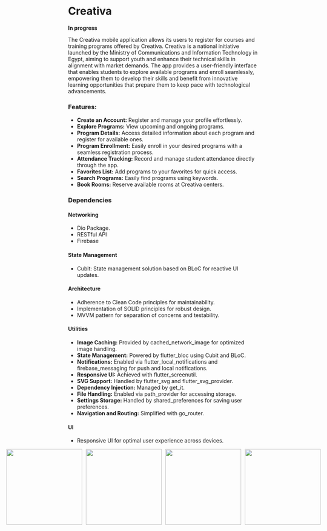 # Creativa  
**In progress**

The Creativa mobile application allows its users to register for courses and training programs offered by Creativa. Creativa is a national initiative launched by the Ministry of Communications and Information Technology in Egypt, aiming to support youth and enhance their technical skills in alignment with market demands. The app provides a user-friendly interface that enables students to explore available programs and enroll seamlessly, empowering them to develop their skills and benefit from innovative learning opportunities that prepare them to keep pace with technological advancements.

### Features:
* **Create an Account:** Register and manage your profile effortlessly.
* **Explore Programs:** View upcoming and ongoing programs.
* **Program Details:** Access detailed information about each program and register for available ones.
* **Program Enrollment:** Easily enroll in your desired programs with a seamless registration process.
* **Attendance Tracking:** Record and manage student attendance directly through the app.
* **Favorites List:** Add programs to your favorites for quick access.
* **Search Programs:** Easily find programs using keywords.
* **Book Rooms:** Reserve available rooms at Creativa centers.

### Dependencies

#### Networking
* Dio Package.
* RESTful API
* Firebase

#### State Management
* Cubit: State management solution based on BLoC for reactive UI updates.

#### Architecture
* Adherence to Clean Code principles for maintainability.
* Implementation of SOLID principles for robust design.
* MVVM pattern for separation of concerns and testability.

#### Utilities
* **Image Caching:** Provided by cached_network_image for optimized image handling.
* **State Management:** Powered by flutter_bloc using Cubit and BLoC.
* **Notifications:** Enabled via flutter_local_notifications and firebase_messaging for push and local notifications.
* **Responsive UI:** Achieved with flutter_screenutil.
* **SVG Support:** Handled by flutter_svg and flutter_svg_provider.
* **Dependency Injection:** Managed by get_it.
* **File Handling:** Enabled via path_provider for accessing storage.
* **Settings Storage:** Handled by shared_preferences for saving user preferences.
* **Navigation and Routing:** Simplified with go_router.

#### UI
* Responsive UI for optimal user experience across devices.

<div style="display: flex; gap: 10px; justify-content: center;">
 <img src="https://i.postimg.cc/76vktDWq/hello-world.jpg" width="200">
<img src="https://i.postimg.cc/qBn87QkZ/hellow2.jpg" width="200">
  <img src="https://i.postimg.cc/76vktDWq/hello-world.jpg" width="200">
<img src="https://i.postimg.cc/qBn87QkZ/hellow2.jpg" width="200" >
</div>


